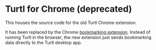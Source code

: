 Turtl for Chrome (deprecated)
=============================

This houses the source code for the old Turtl Chrome extension.

It has been replaced by the Chrome [bookmarking extension](https://github.com/turtl/chrome-bookmarker).
Instead of running Turtl in the browser, the new extension just sends
bookmarking data directly to the Turtl desktop app.



